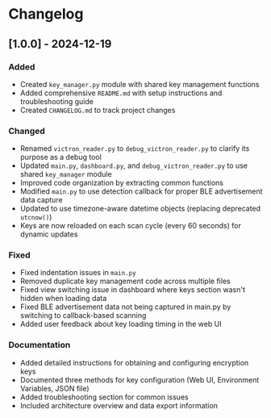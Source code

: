 # Changelog

## [1.0.0] - 2024-12-19

### Added
- Created `key_manager.py` module with shared key management functions
- Added comprehensive `README.md` with setup instructions and troubleshooting guide
- Created `CHANGELOG.md` to track project changes

### Changed
- Renamed `victron_reader.py` to `debug_victron_reader.py` to clarify its purpose as a debug tool
- Updated `main.py`, `dashboard.py`, and `debug_victron_reader.py` to use shared `key_manager` module
- Improved code organization by extracting common functions
- Modified `main.py` to use detection callback for proper BLE advertisement data capture
- Updated to use timezone-aware datetime objects (replacing deprecated `utcnow()`)
- Keys are now reloaded on each scan cycle (every 60 seconds) for dynamic updates

### Fixed
- Fixed indentation issues in `main.py`
- Removed duplicate key management code across multiple files
- Fixed view switching issue in dashboard where keys section wasn't hidden when loading data
- Fixed BLE advertisement data not being captured in main.py by switching to callback-based scanning
- Added user feedback about key loading timing in the web UI

### Documentation
- Added detailed instructions for obtaining and configuring encryption keys
- Documented three methods for key configuration (Web UI, Environment Variables, JSON file)
- Added troubleshooting section for common issues
- Included architecture overview and data export information 